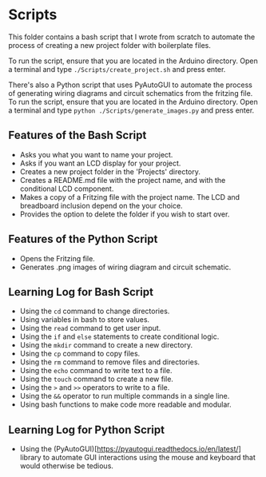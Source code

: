# Scripts 

This folder contains a bash script that I wrote from scratch to automate the process of creating a new project folder with boilerplate files.

To run the script, ensure that you are located in the Arduino directory. Open a terminal and type `./Scripts/create_project.sh` and press enter.

There's also a Python script that uses PyAutoGUI to automate the process of generating wiring diagrams and circuit schematics from the fritzing file. To run the script, ensure that you are located in the Arduino directory. Open a terminal and type `python ./Scripts/generate_images.py` and press enter.

## Features of the Bash Script

- Asks you what you want to name your project.
- Asks if you want an LCD display for your project.
- Creates a new project folder in the 'Projects' directory.
- Creates a README.md file with the project name, and with the conditional LCD component.
- Makes a copy of a Fritzing file with the project name. The LCD and breadboard inclusion depend on the your choice.
- Provides the option to delete the folder if you wish to start over.

## Features of the Python Script

- Opens the Fritzing file.
- Generates .png images of wiring diagram and circuit schematic.

## Learning Log for Bash Script

- Using the `cd` command to change directories.
- Using variables in bash to store values.
- Using the `read` command to get user input.
- Using the `if` and `else` statements to create conditional logic.
- Using the `mkdir` command to create a new directory.
- Using the `cp` command to copy files.
- Using the `rm` command to remove files and directories.
- Using the `echo` command to write text to a file.
- Using the `touch` command to create a new file.
- Using the `>` and `>>` operators to write to a file.
- Using the `&&` operator to run multiple commands in a single line.
- Using bash functions to make code more readable and modular.

## Learning Log for Python Script

- Using the (PyAutoGUI)[https://pyautogui.readthedocs.io/en/latest/] library to automate GUI interactions using the mouse and keyboard that would otherwise be tedious.
